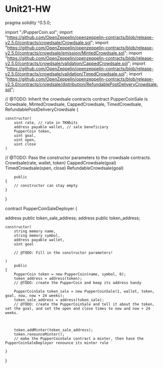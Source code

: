# Unit21-HW

pragma solidity ^0.5.0;

import "./PupperCoin.sol";
import "https://github.com/OpenZeppelin/openzeppelin-contracts/blob/release-v2.5.0/contracts/crowdsale/Crowdsale.sol";
import "https://github.com/OpenZeppelin/openzeppelin-contracts/blob/release-v2.5.0/contracts/crowdsale/emission/MintedCrowdsale.sol";
import "https://github.com/OpenZeppelin/openzeppelin-contracts/blob/release-v2.5.0/contracts/crowdsale/validation/CappedCrowdsale.sol";
import "https://github.com/OpenZeppelin/openzeppelin-contracts/blob/release-v2.5.0/contracts/crowdsale/validation/TimedCrowdsale.sol";
import "https://github.com/OpenZeppelin/openzeppelin-contracts/blob/release-v2.5.0/contracts/crowdsale/distribution/RefundablePostDeliveryCrowdsale.sol";

// @TODO: Inherit the crowdsale contracts
contract PupperCoinSale is Crowdsale, MintedCrowdsale, CappedCrowdsale, TimedCrowdsale, RefundablePostDeliveryCrowdsale {

    constructor(
        uint rate, // rate in TKNbits
        address payable wallet, // sale beneficiary
        PupperCoin token,
        uint goal,
        uint open,
        uint close
    )
    
// @TODO: Pass the constructor parameters to the crowdsale contracts.
        Crowdsale(rate, wallet, token)
        CappedCrowdsale(goal)
        TimedCrowdsale(open, close)
        RefundableCrowdsale(goal)
        
        public
    {
        // constructor can stay empty
    }
}

contract PupperCoinSaleDeployer {

   address public token_sale_address;
   address public token_address;

    constructor(
        string memory name,
        string memory symbol,
        address payable wallet,
        uint goal

        // @TODO: Fill in the constructor parameters!
        
    )
        public
    {
        PupperCoin token = new PupperCoin(name, symbol, 0);
        token_address = address(token);
        // @TODO: create the PupperCoin and keep its address handy
        
        PupperCoinSale token_sale = new PupperCoinSale(1, wallet, token, goal, now, now + 24 weeks);
        token_sale_address = address(token_sale);
        // @TODO: create the PupperCoinSale and tell it about the token, set the goal, and set the open and close times to now and now + 24 weeks.
        
        
        
        token.addMinter(token_sale_address);
        token.renounceMinter();
        // make the PupperCoinSale contract a minter, then have the PupperCoinSaleDeployer renounce its minter role
        
    }
}

